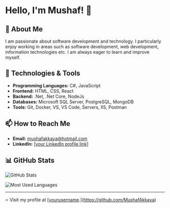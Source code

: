 # Hello, I'm Mushaf! 👋

## 🚀 About Me

I am passionate about software development and technology. I particularly enjoy working in areas such as software development, web development, information technologies etc. I am always eager to learn and improve myself.

## 🔧 Technologies & Tools

- **Programming Languages:** C#, JavaScript
- **Frontend:** HTML, CSS, React
- **Backend:** .Net, .Net Core, NodeJs
- **Databases:** Microsoft SQL Server, PostgreSQL, MongoDB
- **Tools:** Git, Docker, VS, VS Code, Servers, IIS, Postman

## 📫 How to Reach Me

- **Email:** mushafakkaya@hotmail.com
- **LinkedIn:** [[your LinkedIn profile link]](https://www.linkedin.com/in/mushaf-akkaya/)

## 📊 GitHub Stats

![GitHub Stats](https://github-readme-stats.vercel.app/api?username=yourusername&show_icons=true&theme=radical)

![Most Used Languages](https://github-readme-stats.vercel.app/api/top-langs/?username=yourusername&layout=compact&theme=radical)

---

⭐️ Visit my profile at [[yourusername](https://github.com/yourusername).](https://github.com/MushafAkkaya)
